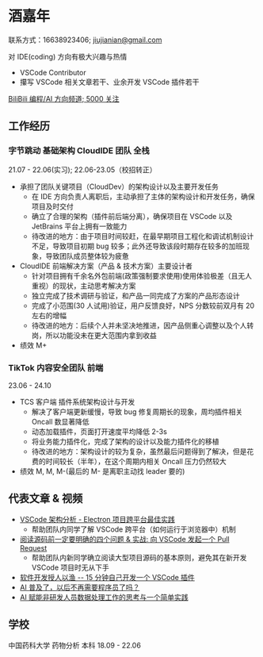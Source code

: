 # 酒嘉年
联系方式：16638923406; jiujianian@gmail.com

对 IDE(coding) 方向有极大兴趣与热情
- VSCode Contributor
- 攥写 VSCode 相关文章若干、业余开发 VSCode 插件若干

[BiliBili 编程/AI 方向频道; 5000 关注](https://space.bilibili.com/382665493)

## 工作经历
### 字节跳动 基础架构 CloudIDE 团队 全栈
21.07 - 22.06(实习); 22.06-23.05（校招转正）
- 承担了团队关键项目（CloudDev）的架构设计以及主要开发任务
  * 在 IDE 方向负责人离职后，主动承担了主体的架构设计和开发任务，确保项目及时交付
  * 确立了合理的架构（插件前后端分离），确保项目在 VSCode 以及 JetBrains 平台上拥有一致能力
  * 待改进的地方：由于项目时间较赶，在最早期项目工程化和调试机制设计不足，导致项目初期 bug 较多；此外还导致该段时期存在较多的加班现象，导致团队成员整体较为疲惫
- CloudIDE 前端解决方案（产品 & 技术方案）主要设计者
  * 针对项目拥有千余名外包前端(政策强制要求使用)使用体验极差（且无人重视）的现状，主动思考解决方案
  * 独立完成了技术调研与验证，和产品一同完成了方案的产品形态设计
  * 完成了小范围(30 人试用)验证，用户反馈良好，NPS 分数较前双月有 20 左右的增幅
  * 待改进的地方：后续个人并未坚决地推进，因产品侧重心调整以及个人转岗，所以功能没未在更大范围内拿到收益
- 绩效 M+

### TikTok 内容安全团队 前端
23.06 - 24.10
- TCS 客户端 插件系统架构设计与开发
  * 解决了客户端更新缓慢，导致 bug 修复周期长的现象，周均插件相关 Oncall 数显著降低
  * 动态加载插件，页面打开速度平均降低 2-3s
  * 将业务能力插件化，完成了架构的设计以及能力插件化的移植
  * 待改进的地方：架构设计的较为复杂，虽然最后问题得到了解决，但是花费的时间较长（半年），在这个周期内相关 Oncall 压力仍然较大
- 绩效 M, M, M-(最后的 M- 是离职主动找 leader 要的)

## 代表文章 & 视频
- [VSCode 架构分析 - Electron 项目跨平台最佳实践](https://zhuanlan.zhihu.com/p/656007783)
  * 帮助团队内同学了解 VSCode 跨平台（如何运行于浏览器中）机制
- [阅读源码前一定要明确的四个问题 & 实战: 向 VSCode 发起一个 Pull Request](https://www.bilibili.com/video/BV14FY1ejEE2/?share_source=copy_web&vd_source=b0b87adacefa7d06df11a4859d7b61ae)
  * 帮助团队内新同学确立阅读大型项目源码的基本原则，避免其在新开发 VSCode 项目时无从下手
- [软件开发授人以渔 -- 15 分钟自己开发一个 VSCode 插件](https://www.bilibili.com/video/BV1BJ8SeMEbp/?share_source=copy_web&vd_source=b0b87adacefa7d06df11a4859d7b61ae)
- [AI 普及了，以后不再需要程序员了吗？](https://zhuanlan.zhihu.com/p/707109363)
- [AI 赋能非研发人员数据处理工作的思考与一个简单实践](https://zhuanlan.zhihu.com/p/6370222417)

## 学校
中国药科大学 药物分析 本科 18.09 - 22.06
